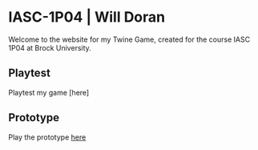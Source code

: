 # IASC-1P04 | Will Doran

Welcome to the website for my Twine Game, created for the course IASC 1P04 at Brock University.

## Playtest

Playtest my game [here]

## Prototype

Play the prototype [here]((https://williamtdoran.github.io/IASC-1P04/builds/ASG_03_10312020_2.html))
